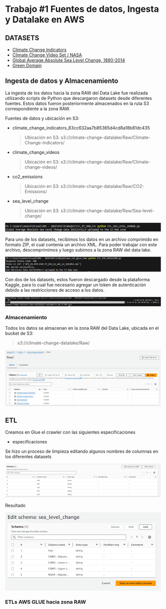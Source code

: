 # Trabajo #1 Fuentes de datos, Ingesta y Datalake en AWS


## DATASETS
- [Climate Change Indicators](https://www.kaggle.com/datasets/tarunrm09/climate-change-indicators?select=climate_change_indicators.csv)
- [Climate Change Video Set / NASA](https://www.kaggle.com/datasets/brsdincer/climate-change-video-set-nasa)
- [Global Average Absolute Sea Level Change, 1880-2014](https://datahub.io/core/sea-level-rise#data)
- [Green Domain](https://www.thegreenwebfoundation.org/tools/green-web-dataset/)

## Ingesta de datos y Almacenamiento

La ingesta de los datos hacia la zona RAW del Data Lake fue realizada utilizando scripts de Python que descargaron datasets desde diferentes fuentes. Estos datos fueron posteriormente almacenados en la ruta S3 correspondiente a la zona RAW.

Fuentes de datos y ubicación en S3:
- climate_change_indicators_83cc632aa7b85365d4cd8a18b81dc435
    > Ubicación en S3: s3://climate-change-datalake/Raw/Climate-Change-Indicators/

- climate_change_videos
    > Ubicación en S3: s3://climate-change-datalake/Raw/Climate-change-videos/

- co2_emissions
    > Ubicación en S3: s3://climate-change-datalake/Raw/CO2-Emissions/

- sea_level_change
    > Ubicación en S3: s3://climate-change-datalake/Raw/Sea-level-change/

![alt text](Img/image-4.png)

Para uno de los datasets, recibimos los datos en un archivo comprimido en formato ZIP, el cual contenía un archivo XML. Para poder trabajar con este archivo, descomprimimos y luego subimos a la zona RAW del data lake.

![alt text](Img/image-5.png)

Con dos de los datasets, estos fueron descargado desde la plataforma Kaggle, para lo cual fue necesario agregar un token de autenticación debido a las restricciones de acceso a los datos.

![alt text](Img/image-6.png)

### Almacenamiento

Todos los datos se almacenan en la zona RAW del Data Lake, ubicada en el bucket de S3:
 
> s3://climate-change-datalake/Raw/

![alt text](Img/image-1.png)

## ETL

Creamos en Glue el crawler con las siguientes especificaciones

- especificaciones

Se hizo un proceso de limpieza editando algunos nombres de columnas en los diferentes datasets

![alt text](Img/image-2.png)

Resultado

![alt text](Img/image-3.png)


### ETLs AWS GLUE hacia zona RAW


